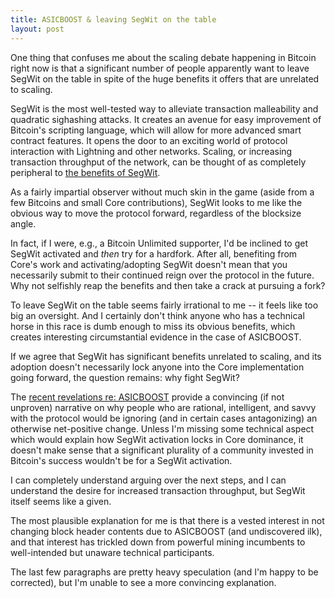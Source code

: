 ```yaml
---
title: ASICBOOST & leaving SegWit on the table
layout: post
---
```


One thing that confuses me about the scaling
debate happening in Bitcoin right now is that a significant number of people
apparently want to leave SegWit on the table in spite of the huge benefits
it offers that are unrelated to scaling.

SegWit is the most well-tested way to alleviate transaction malleability and
quadratic sighashing attacks. It creates an avenue for easy improvement of
Bitcoin's scripting language, which will allow for more advanced smart
contract features. It opens the door to an exciting world of protocol
interaction with Lightning and other networks. Scaling, or increasing
transaction throughput of the network, can be thought of as completely
peripheral to [the benefits of
SegWit](https://bitcoincore.org/en/2016/01/26/segwit-benefits/). 

As a fairly impartial observer without much skin in the game (aside from a few
Bitcoins and small Core contributions), SegWit looks to me like the obvious
way to move the protocol forward, regardless of the blocksize angle.

In fact, if I were, e.g., a Bitcoin Unlimited supporter, I'd be inclined to get
SegWit activated and *then* try for a hardfork. After all, benefiting from
Core's work and activating/adopting SegWit doesn't mean that you necessarily
submit to their continued reign over the protocol in the future. Why not
selfishly reap the benefits and then take a crack at pursuing a fork?

To leave SegWit on the table seems fairly irrational to me -- it feels like
too big an oversight. And I certainly don't think anyone who has a 
technical horse in this race is dumb enough to miss its obvious benefits, 
which creates interesting circumstantial evidence in the case of ASICBOOST.

If we agree that SegWit has significant benefits unrelated to scaling, and its
adoption doesn't necessarily lock anyone into the Core implementation going
forward, the question remains: why fight SegWit? 

The [recent revelations re:
ASICBOOST](http://www.coindesk.com/bitcoins-new-controversy-asicboost-allegations-explained/)
provide a convincing (if not unproven) narrative on why people who are rational,
intelligent, and savvy with the protocol would be ignoring (and in certain cases
antagonizing) an otherwise net-positive change. Unless I'm missing some
technical aspect which would explain how SegWit activation locks in Core
dominance, it doesn't make sense that a significant plurality of a community
invested in Bitcoin's success wouldn't be for a SegWit activation.

I can completely understand arguing over the next steps, and I can understand
the desire for increased transaction throughput, but SegWit itself seems like a
given.

The most plausible explanation for me is that there is a vested interest in not
changing block header contents due to ASICBOOST (and undiscovered ilk), and that
interest has trickled down from powerful mining incumbents to well-intended
but unaware technical participants.

The last few paragraphs are pretty heavy speculation (and I'm happy to be
corrected), but I'm unable to see a more convincing explanation.
